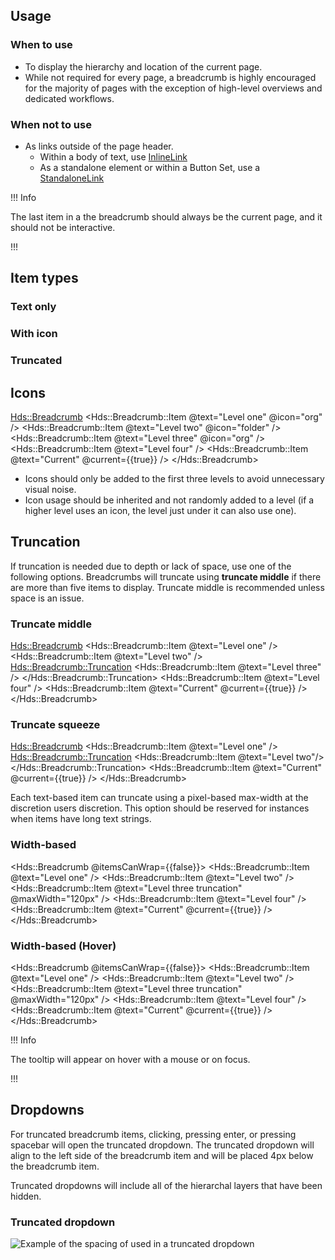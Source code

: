 ## Usage

### When to use

- To display the hierarchy and location of the current page.
- While not required for every page, a breadcrumb is highly encouraged for the majority of pages with the exception of high-level overviews and dedicated workflows.

### When not to use

- As links outside of the page header.
  - Within a body of text, use [InlineLink](/components/link/inline/overview)
  - As a standalone element or within a Button Set, use a [StandaloneLink](/components/link/standalone/overview)

!!! Info

The last item in a the breadcrumb should always be the current page, and it should not be interactive.

!!!

## Item types

### Text only

<div>
	<Hds::Breadcrumb>
  	<Hds::Breadcrumb::Item @text="Level 1" />
  	<Hds::Breadcrumb::Item @text="Level 2" />
  	<Hds::Breadcrumb::Item @text="Level 3" />
  </Hds::Breadcrumb>
</div>

### With icon

<div>
	<Hds::Breadcrumb>
  	<Hds::Breadcrumb::Item @text="Level 1" @icon="org" />
  	<Hds::Breadcrumb::Item @text="Level 2" @icon="folder" />
  	<Hds::Breadcrumb::Item @text="Level 3" @icon="user" />
  </Hds::Breadcrumb>
</div>

### Truncated

<div>
	<Hds::Breadcrumb>
		<Hds::Breadcrumb::Item @text="Level 1" />
		<Hds::Breadcrumb::Truncation>
			<Hds::Breadcrumb::Item @text="Level 2" @icon="org" />
		</Hds::Breadcrumb::Truncation>
		<Hds::Breadcrumb::Item @text="Level 3" />
	</Hds::Breadcrumb>
</div>

## Icons

<Hds::Breadcrumb>
  <Hds::Breadcrumb::Item @text="Level one" @icon="org" />
  <Hds::Breadcrumb::Item @text="Level two" @icon="folder" />
  <Hds::Breadcrumb::Item @text="Level three" @icon="org" />
  <Hds::Breadcrumb::Item @text="Level four" />
  <Hds::Breadcrumb::Item @text="Current" @current={{true}} />
</Hds::Breadcrumb>

- Icons should only be added to the first three levels to avoid unnecessary visual noise.
- Icon usage should be inherited and not randomly added to a level (if a higher level uses an icon, the level just under it can also use one).

## Truncation

If truncation is needed due to depth or lack of space, use one of the following options. Breadcrumbs will truncate using **truncate middle** if there are more than five items to display. Truncate middle is recommended unless space is an issue.

### Truncate middle

<Hds::Breadcrumb>
  <Hds::Breadcrumb::Item @text="Level one" />
  <Hds::Breadcrumb::Item @text="Level two" />
  <Hds::Breadcrumb::Truncation>
  <Hds::Breadcrumb::Item @text="Level three" />
  </Hds::Breadcrumb::Truncation>
  <Hds::Breadcrumb::Item @text="Level four" />
  <Hds::Breadcrumb::Item @text="Current" @current={{true}} />
</Hds::Breadcrumb>

### Truncate squeeze

<Hds::Breadcrumb>
  <Hds::Breadcrumb::Item @text="Level one" />
  <Hds::Breadcrumb::Truncation>
  <Hds::Breadcrumb::Item @text="Level two"/>
  </Hds::Breadcrumb::Truncation>
  <Hds::Breadcrumb::Item @text="Current" @current={{true}} />
</Hds::Breadcrumb>

Each text-based item can truncate using a pixel-based max-width at the discretion users discretion. This option should be reserved for instances when items have long text strings.

### Width-based

<Hds::Breadcrumb @itemsCanWrap={{false}}>
  <Hds::Breadcrumb::Item @text="Level one" />
  <Hds::Breadcrumb::Item @text="Level two" />
  <Hds::Breadcrumb::Item @text="Level three truncation" @maxWidth="120px" />
  <Hds::Breadcrumb::Item @text="Level four" />
  <Hds::Breadcrumb::Item @text="Current" @current={{true}} />
</Hds::Breadcrumb>

### Width-based (Hover)

<!-- I don’t think this functionality actually exists on this component -->

<Hds::Breadcrumb @itemsCanWrap={{false}}>
  <Hds::Breadcrumb::Item @text="Level one" />
  <Hds::Breadcrumb::Item @text="Level two" />
  <Hds::Breadcrumb::Item @text="Level three truncation" @maxWidth="120px" />
  <Hds::Breadcrumb::Item @text="Level four" />
  <Hds::Breadcrumb::Item @text="Current" @current={{true}} />
</Hds::Breadcrumb>

!!! Info

The tooltip will appear on hover with a mouse or on focus.

!!!

## Dropdowns

For truncated breadcrumb items, clicking, pressing enter, or pressing spacebar will open the truncated dropdown. The truncated dropdown will align to the left side of the breadcrumb item and will be placed 4px below the breadcrumb item.

Truncated dropdowns will include all of the hierarchal layers that have been hidden.

### Truncated dropdown

![Example of the spacing of used in a truncated dropdown](/assets/components/breadcrumb/breadcrumb-truncated-dropdown.png)
